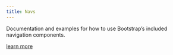 ```yaml
---
title: Navs
---
```

Documentation and examples for how to use Bootstrap’s included navigation components.

[learn more](https://getbootstrap.com/docs/4.0/components/navs/)
